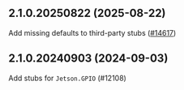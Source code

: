 ## 2.1.0.20250822 (2025-08-22)

Add missing defaults to third-party stubs ([#14617](https://github.com/python/typeshed/pull/14617))

## 2.1.0.20240903 (2024-09-03)

Add stubs for `Jetson.GPIO` (#12108)

